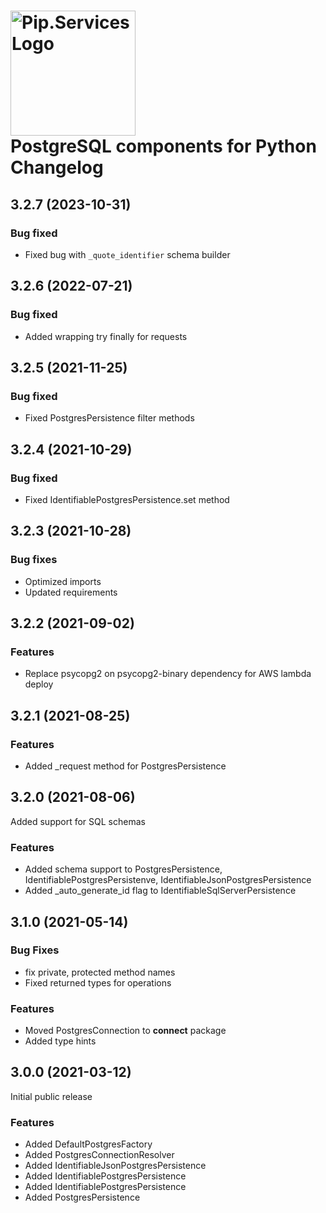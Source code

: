 # <img src="https://uploads-ssl.webflow.com/5ea5d3315186cf5ec60c3ee4/5edf1c94ce4c859f2b188094_logo.svg" alt="Pip.Services Logo" width="200"> <br/> PostgreSQL components for Python Changelog

## <a name="3.2.7"></a> 3.2.7 (2023-10-31)

### Bug fixed
* Fixed bug with `_quote_identifier` schema builder

## <a name="3.2.6"></a> 3.2.6 (2022-07-21)

### Bug fixed
* Added wrapping try finally for requests

## <a name="3.2.5"></a> 3.2.5 (2021-11-25)

### Bug fixed
* Fixed PostgresPersistence filter methods

## <a name="3.2.4"></a> 3.2.4 (2021-10-29)

### Bug fixed
* Fixed IdentifiablePostgresPersistence.set method

## <a name="3.2.3"></a> 3.2.3 (2021-10-28)

### Bug fixes
* Optimized imports
* Updated requirements

## <a name="3.2.2"></a> 3.2.2 (2021-09-02)

### Features
* Replace psycopg2 on psycopg2-binary dependency for AWS lambda deploy

## <a name="3.2.1"></a> 3.2.1 (2021-08-25)

### Features
* Added _request method for PostgresPersistence

## <a name="3.2.0"></a> 3.2.0 (2021-08-06)

Added support for SQL schemas

### Features
* Added schema support to PostgresPersistence, IdentifiablePostgresPersistenve, IdentifiableJsonPostgresPersistence
* Added _auto_generate_id flag to IdentifiableSqlServerPersistence

## <a name="3.1.0"></a> 3.1.0 (2021-05-14)

### Bug Fixes
* fix private, protected method names
* Fixed returned types for operations

### Features
* Moved PostgresConnection to **connect** package
* Added type hints

## <a name="3.0.0"></a> 3.0.0 (2021-03-12) 

Initial public release

### Features
* Added DefaultPostgresFactory
* Added PostgresConnectionResolver
* Added IdentifiableJsonPostgresPersistence
* Added IdentifiablePostgresPersistence
* Added IdentifiablePostgresPersistence
* Added PostgresPersistence